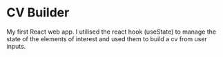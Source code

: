 # CV Builder

My first React web app. I utilised the react hook (useState) to manage the state of the elements of interest and used them to build a cv from user inputs.
